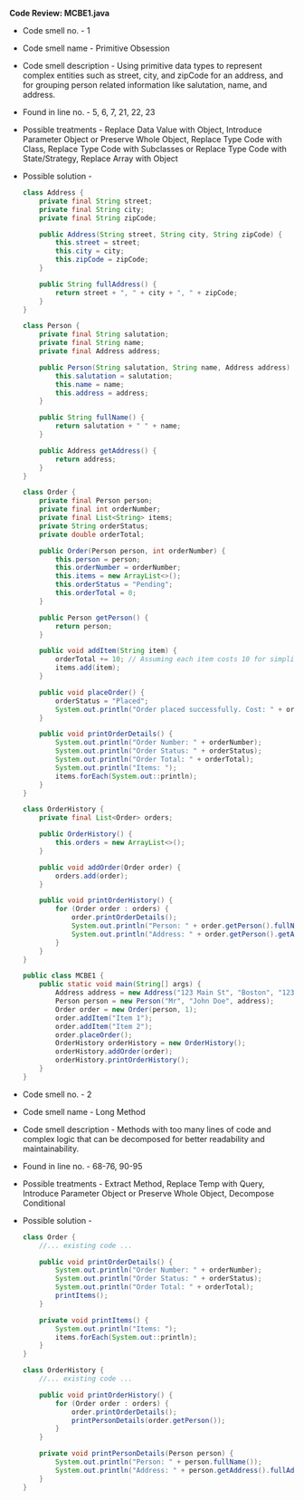 **Code Review: MCBE1.java**

- Code smell no. - 1
- Code smell name - Primitive Obsession
- Code smell description - Using primitive data types to represent complex entities such as street, city, and zipCode for an address, and for grouping person related information like salutation, name, and address.
- Found in line no. - 5, 6, 7, 21, 22, 23
- Possible treatments - Replace Data Value with Object, Introduce Parameter Object or Preserve Whole Object, Replace Type Code with Class, Replace Type Code with Subclasses or Replace Type Code with State/Strategy, Replace Array with Object
- Possible solution - 
  ```java
  class Address {
      private final String street;
      private final String city;
      private final String zipCode;

      public Address(String street, String city, String zipCode) {
          this.street = street;
          this.city = city;
          this.zipCode = zipCode;
      }

      public String fullAddress() {
          return street + ", " + city + ", " + zipCode;
      }
  }

  class Person {
      private final String salutation;
      private final String name;
      private final Address address;

      public Person(String salutation, String name, Address address) {
          this.salutation = salutation;
          this.name = name;
          this.address = address;
      }

      public String fullName() {
          return salutation + " " + name;
      }

      public Address getAddress() {
          return address;
      }
  }

  class Order {
      private final Person person;
      private final int orderNumber;
      private final List<String> items;
      private String orderStatus;
      private double orderTotal;

      public Order(Person person, int orderNumber) {
          this.person = person;
          this.orderNumber = orderNumber;
          this.items = new ArrayList<>();
          this.orderStatus = "Pending";
          this.orderTotal = 0;
      }

      public Person getPerson() {
          return person;
      }

      public void addItem(String item) {
          orderTotal += 10; // Assuming each item costs 10 for simplicity
          items.add(item);
      }

      public void placeOrder() {
          orderStatus = "Placed";
          System.out.println("Order placed successfully. Cost: " + orderTotal);
      }

      public void printOrderDetails() {
          System.out.println("Order Number: " + orderNumber);
          System.out.println("Order Status: " + orderStatus);
          System.out.println("Order Total: " + orderTotal);
          System.out.println("Items: ");
          items.forEach(System.out::println);
      }
  }

  class OrderHistory {
      private final List<Order> orders;

      public OrderHistory() {
          this.orders = new ArrayList<>();
      }

      public void addOrder(Order order) {
          orders.add(order);
      }

      public void printOrderHistory() {
          for (Order order : orders) {
              order.printOrderDetails();
              System.out.println("Person: " + order.getPerson().fullName());
              System.out.println("Address: " + order.getPerson().getAddress().fullAddress());
          }
      }
  }

  public class MCBE1 {
      public static void main(String[] args) {
          Address address = new Address("123 Main St", "Boston", "12345");
          Person person = new Person("Mr", "John Doe", address);
          Order order = new Order(person, 1);
          order.addItem("Item 1");
          order.addItem("Item 2");
          order.placeOrder();
          OrderHistory orderHistory = new OrderHistory();
          orderHistory.addOrder(order);
          orderHistory.printOrderHistory();
      }
  }
  ```

- Code smell no. - 2
- Code smell name - Long Method
- Code smell description - Methods with too many lines of code and complex logic that can be decomposed for better readability and maintainability.
- Found in line no. - 68-76, 90-95
- Possible treatments - Extract Method, Replace Temp with Query, Introduce Parameter Object or Preserve Whole Object, Decompose Conditional
- Possible solution -
  ```java
  class Order {
      //... existing code ...

      public void printOrderDetails() {
          System.out.println("Order Number: " + orderNumber);
          System.out.println("Order Status: " + orderStatus);
          System.out.println("Order Total: " + orderTotal);
          printItems();
      }

      private void printItems() {
          System.out.println("Items: ");
          items.forEach(System.out::println);
      }
  }

  class OrderHistory {
      //... existing code ...

      public void printOrderHistory() {
          for (Order order : orders) {
              order.printOrderDetails();
              printPersonDetails(order.getPerson());
          }
      }

      private void printPersonDetails(Person person) {
          System.out.println("Person: " + person.fullName());
          System.out.println("Address: " + person.getAddress().fullAddress());
      }
  }
  ```